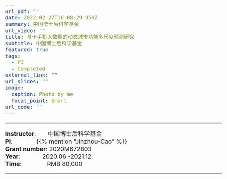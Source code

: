 ```yaml
---
url_pdf: ""
date: 2022-02-27T16:08:29.959Z
summary: 中国博士后科学基金
url_video: ""
title: 基于手机大数据的动态城市功能多尺度预测研究
subtitle: 中国博士后科学基金
featured: true
tags:
  - PI
  - Completed
external_link: ""
url_slides: ""
image:
  caption: Photo by me
  focal_point: Smart
url_code: ""
---
```


<style type="text/css">
  /* Whole document: */
  body{
    font-size: 14.5pt;
  }
  /* Headers */
  h1,h2,h3,h4,h5,h6{
    font-size: 20pt;
    }
</style>

-----
**Instructor**:       中国博士后科学基金                <br>
**PI**:              {{% mention "Jinzhou-Cao" %}}                 <br>
**Grant number**: 2020M672803             <br>
**Year**:             2020.06 -2021.12  <br>
**Time**:               RMB 80,000                        

-----